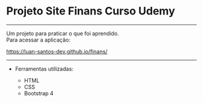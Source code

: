 <h1>Projeto Site Finans Curso Udemy</h1>
<hr>
<p>
  Um projeto para praticar o que foi aprendido.<br>
  Para acessar a aplicação:
</p>

https://luan-santos-dev.github.io/finans/

<hr>
<ul>
  <li>Ferramentas utilizadas:</li>
  <ul>
      <li>HTML</li>
      <li>CSS</li>
      <li>Bootstrap 4</li>
  </ul>
</ul>
